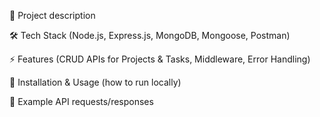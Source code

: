 📖 Project description

🛠 Tech Stack (Node.js, Express.js, MongoDB, Mongoose, Postman)

⚡ Features (CRUD APIs for Projects & Tasks, Middleware, Error Handling)

🚀 Installation & Usage (how to run locally)

📌 Example API requests/responses
